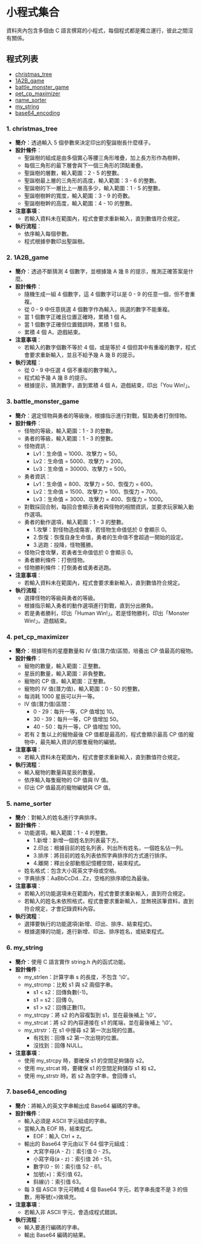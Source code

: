 # **小程式集合**
資料夾內包含多個由 C 語言撰寫的小程式，每個程式都是獨立運行，彼此之間沒有關係。

## **程式列表**
- [christmas_tree](#1-christmas_tree)
- [1A2B_game](#2-1A2B_game)
- [battle_monster_game](#3-battle_monster_game)
- [pet_cp_maximizer](#4-pet_cp_maximizer)
- [name_sorter](#5-name_sorter)
- [my_string](#6-my_string)
- [base64_encoding](#7-base64_encoding)

### **1. christmas_tree**
- **簡介**：透過輸入 5 個參數來決定印出的聖誕樹長什麼樣子。
- **設計條件**：
	- 聖誕樹的組成是由多個實心等腰三角形堆疊，加上長方形作為樹幹。
	- 每個三角形的最下層會與下一個三角形的頂點重疊。
	- 聖誕樹的層數，輸入範圍：2 - 5 的整數。
	- 聖誕樹最上層的三角形的高度，輸入範圍：3 - 6 的整數。
	- 聖誕樹的下一層比上一層高多少，輸入範圍：1 - 5 的整數。
	- 聖誕樹樹幹的寬度，輸入範圍：3 - 9 的奇數。
	- 聖誕樹樹幹的高度，輸入範圍：4 - 10 的整數。
- **注意事項**：
	- 若輸入資料未在範圍內，程式會要求重新輸入，直到數值符合規定。
- **執行流程**：
	- 依序輸入每個參數。
	- 程式根據參數印出聖誕樹。
### **2. 1A2B_game**
- **簡介**：透過不斷猜測 4 個數字，並根據幾 A 幾 B 的提示，推測正確答案是什麼。
- **設計條件**：
	- 隨機生成一組 4 個數字，這 4 個數字可以是 0 - 9 的任意一個，但不會重複。
	- 從 0 - 9 中任意挑選 4 個數字作為輸入，挑選的數字不能重複。
	- 當 1 個數字正確且位置正確時，累積 1 個 A。
	- 當 1 個數字正確但位置錯誤時，累積 1 個 B。
	- 累積 4 個 A，遊戲結束。
- **注意事項**：
	- 若輸入的數字個數不等於 4 個，或是等於 4 個但其中有重複的數字，程式會要求重新輸入，並且不給予幾 A 幾 B 的提示。
- **執行流程**：
	- 從 0 - 9 中任選 4 個不重複的數字輸入。
	- 程式給予幾 A 幾 B 的提示。
	- 根據提示，猜測數字，直到累積 4 個 A，遊戲結束，印出「You Win!」。
### **3. battle_monster_game**
- **簡介**：選定怪物與勇者的等級後，根據指示進行對戰，幫助勇者打倒怪物。
- **設計條件**：
	- 怪物的等級，輸入範圍：1 - 3 的整數。
	- 勇者的等級，輸入範圍：1 - 3 的整數。
	- 怪物資訊：
		- Lv1：生命值 = 1000、攻擊力 = 50。
		- Lv2：生命值 = 5000、攻擊力 = 200。
		- Lv3：生命值 = 30000、攻擊力 = 500。
	- 勇者資訊：
		- Lv1：生命值 = 800、攻擊力 = 50、恢復力 = 600。
		- Lv2：生命值 = 1500、攻擊力 = 100、恢復力 = 700。
		- Lv3：生命值 = 3000、攻擊力 = 400、恢復力 = 1000。
	- 對戰採回合制，每回合會顯示勇者與怪物的相關資訊，並要求玩家輸入動作選項。
	- 勇者的動作選項，輸入範圍：1 - 3 的整數。
		- 1.攻擊：對怪物造成傷害，若怪物生命值低於 0 會顯示 0。
		- 2.恢復：恢復自身生命值，勇者的生命值不會超過一開始的設定。
		- 3.逃跑：投降，怪物獲勝。
	- 怪物只會攻擊，若勇者生命值低於 0 會顯示 0。
	- 勇者勝利條件：打倒怪物。
	- 怪物勝利條件：打倒勇者或勇者逃跑。
- **注意事項**：
	- 若輸入資料未在範圍內，程式會要求重新輸入，直到數值符合規定。
- **執行流程**：
	- 選擇怪物的等級與勇者的等級。
	- 根據指示輸入勇者的動作選項進行對戰，直到分出勝負。
	- 若是勇者勝利，印出「Human Win!」。若是怪物勝利，印出「Monster Win!」。遊戲結束。
### **4. pet_cp_maximizer**
- **簡介**：根據現有的星塵數量和 IV 值(潛力值)區間，培養出 CP 值最高的寵物。
- **設計條件**：
	- 寵物的數量，輸入範圍：正整數。
	- 星辰的數量，輸入範圍：非負整數。
	- 寵物的 CP 值，輸入範圍：正整數。
	- 寵物的 IV 值(潛力值)，輸入範圍：0 - 50 的整數。
	- 每消耗 1000 星辰可以升一等。
	- IV 值(潛力值)區間：
		- 0 - 29：每升一等，CP 值增加 10。
		- 30 - 39：每升一等，CP 值增加 50。
		- 40 - 50：每升一等，CP 值增加 100。
	- 若有 2 隻以上的寵物最後 CP 值都是最高的，程式會顯示最高 CP 值的寵物中，最先輸入資訊的那隻寵物的編號。
- **注意事項**：
	- 若輸入資料未在範圍內，程式會要求重新輸入，直到數值符合規定。
- **執行流程**：
	- 輸入寵物的數量與星辰的數量。
	- 依序輸入每隻寵物的 CP 值與 IV 值。
	- 印出 CP 值最高的寵物編號與 CP 值。
### **5. name_sorter**
- **簡介**：對輸入的姓名進行字典排序。
- **設計條件**：
	- 功能選項，輸入範圍：1 - 4 的整數。
		- 1.新增：新增一個姓名到列表最下方。
		- 2.印出：根據目前的姓名列表，列出所有姓名，一個姓名佔一列。
		- 3.排序：將目前的姓名列表依照字典排序的方式進行排序。
		- 4.離開：釋出全部動態記憶體空間，結束程式。
	- 姓名格式：包含大小寫英文字母或空格。
	- 字典排序：AaBbCcDd…Zz，空格的排序順位為最後。
- **注意事項**：
	- 若輸入的功能選項未在範圍內，程式會要求重新輸入，直到符合規定。
	- 若輸入的姓名未依照格式，程式會要求重新輸入，並無視該筆資料，直到符合規定，才會記錄資料內容。
- **執行流程**：
	- 選擇要執行的功能選項(新增、印出、排序、結束程式)。
	- 根據選擇的功能，進行新增、印出、排序姓名，或結束程式。
### **6. my_string**
- **簡介**：使用 C 語言實作 string.h 內的函式功能。
- **設計條件**：
	- my_strlen：計算字串 s 的長度，不包含 '\0'。
	- my_strcmp：比較 s1 與 s2 兩個字串。
		- s1 < s2：回傳負數(-1)。
		- s1 = s2：回傳 0。
		- s1 > s2：回傳正數(1)。
	- my_strcpy：將 s2 的內容複製到 s1，並在最後補上 '\0'。
	- my_strcat：將 s2 的內容連接在 s1 的尾端，並在最後補上 '\0'。
	- my_strstr：在 s1 中搜尋 s2 第一次出現的位置。
		- 有找到：回傳 s2 第一次出現的位置。
		- 沒找到：回傳 NULL。
- **注意事項**：
	- 使用 my_strcpy 時，要確保 s1 的空間足夠儲存 s2。
	- 使用 my_strcat 時，要確保 s1 的空間足夠儲存 s1 和 s2。
	- 使用 my_strstr 時，若 s2 為空字串，會回傳 s1。
### **7. base64_encoding**
- **簡介**：將輸入的英文字串輸出成 Base64 編碼的字串。
- **設計條件**：
	- 輸入必須是 ASCII 字元組成的字串。
	- 當輸入為 EOF 時，結束程式。
		- EOF：輸入 Ctrl + z。
	- 輸出的 Base64 字元由以下 64 個字元組成：
		- 大寫字母(A - Z)：索引值 0 - 25。
		- 小寫字母(a - z)：索引值 26 - 51。
		- 數字(0 - 9)：索引值 52 - 61。
		- 加號(+)：索引值 62。
		- 斜線(/)：索引值 63。
	- 每 3 個 ASCII 字元可轉成 4 個 Base64 字元，若字串長度不是 3 的倍數，用等號(=)做填充。
- **注意事項**：
	- 若輸入非 ASCII 字元，會造成程式錯誤。
- **執行流程**：
	- 輸入要進行編碼的字串。
	- 輸出 Base64 編碼的結果。
